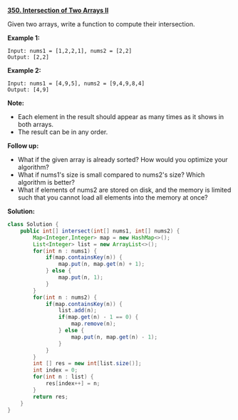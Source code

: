 **[350. Intersection of Two Arrays II](https://leetcode.com/problems/intersection-of-two-arrays-ii/)**

Given two arrays, write a function to compute their intersection.

**Example 1:**
```
Input: nums1 = [1,2,2,1], nums2 = [2,2]
Output: [2,2]
```
**Example 2:**
```
Input: nums1 = [4,9,5], nums2 = [9,4,9,8,4]
Output: [4,9]
```

**Note:**

* Each element in the result should appear as many times as it shows in both arrays.
* The result can be in any order.

**Follow up:**

* What if the given array is already sorted? How would you optimize your algorithm?
* What if nums1's size is small compared to nums2's size? Which algorithm is better?
* What if elements of nums2 are stored on disk, and the memory is limited such that you cannot load all elements into the memory at once?

**Solution:**

```java
class Solution {
    public int[] intersect(int[] nums1, int[] nums2) {
        Map<Integer,Integer> map = new HashMap<>();
        List<Integer> list = new ArrayList<>();
        for(int n : nums1) {
            if(map.containsKey(n)) {
                map.put(n, map.get(n) + 1);
            } else {
                map.put(n, 1);
            }
        }
        for(int n : nums2) {
            if(map.containsKey(n)) {
                list.add(n);
                if(map.get(n) - 1 == 0) {
                    map.remove(n);
                } else {
                    map.put(n, map.get(n) - 1);
                }                
            }
        }
        int [] res = new int[list.size()];
        int index = 0;
        for(int n : list) {
            res[index++] = n;
        }
        return res;
    }
}
```